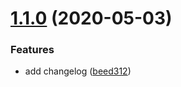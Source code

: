 # [1.1.0](https://github.com/bongnv/md-sink-loader/compare/v1.0.1...v1.1.0) (2020-05-03)


### Features

* add changelog ([beed312](https://github.com/bongnv/md-sink-loader/commit/beed312161851782c0bbe016ab2cd21bae1e92af))
